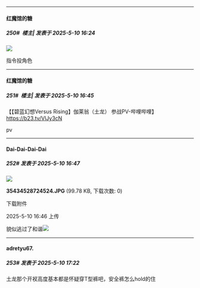 ﻿
*****

####  红魔馆的糖  
##### 250#         楼主| 发表于 2025-5-10 16:24

<img src="https://p.sda1.dev/24/536ca07fc286ba93fba84afe9c329e40/image.jpg" referrerpolicy="no-referrer">

指令投角色


*****

####  红魔馆的糖  
##### 251#         楼主| 发表于 2025-5-10 16:45

【【碧蓝幻想Versus Rising】伽莱翁（土龙） 参战PV-哔哩哔哩】 https://b23.tv/VlJy3cN

pv

*****

####  Dai-Dai-Dai-Dai  
##### 252#       发表于 2025-5-10 16:47

<img src="https://img.stage1st.com/forum/202505/10/164603xyykii21pznjfl2n.jpg" referrerpolicy="no-referrer">

<strong>35434528724524.JPG</strong> (99.78 KB, 下载次数: 0)

下载附件

2025-5-10 16:46 上传

貌似逃过了和谐<img src="https://static.stage1st.com/image/smiley/face2017/185.png" referrerpolicy="no-referrer">


*****

####  adretyu67.  
##### 253#       发表于 2025-5-10 17:22

土龙那个开衩高度基本都是怀疑穿T型裤吧，安全裤怎么hold的住

